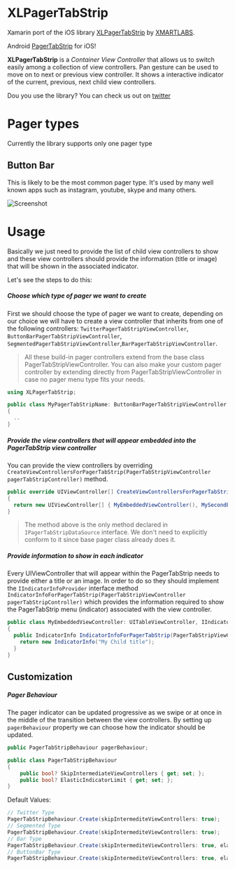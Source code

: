 # XLPagerTabStrip
Xamarin port of the iOS library [XLPagerTabStrip](https://github.com/xmartlabs/XLPagerTabStrip) by [XMARTLABS](http://xmartlabs.com/).

Android [PagerTabStrip](http://developer.android.com/reference/android/support/v4/view/PagerTabStrip.html) for iOS!

**XLPagerTabStrip** is a _Container View Controller_ that allows us to switch easily among a collection of view controllers. Pan gesture can be used to move on to next or previous view controller. It shows a interactive indicator of the current, previous, next child view controllers.

Dou you use the library? You can check us out on [twitter](https://twitter.com/supersume)

# Pager types
Currently the library supports only one pager type

## Button Bar
This is likely to be the most common pager type. It's used by many well known apps such as instagram, youtube, skype and many others.

![Screenshot](https://github.com/supersume/XLPagerTabStrip/blob/master/Simulator.png?raw=true)

# Usage
Basically we just need to provide the list of child view controllers to show and these view controllers should provide the information (title or image) that will be shown in the associated indicator.

Let's see the steps to do this:

##### Choose which type of pager we want to create

First we should choose the type of pager we want to create, depending on our choice we will have to create a view controller that inherits from one of the following controllers: `TwitterPagerTabStripViewController`, `ButtonBarPagerTabStripViewController`, `SegmentedPagerTabStripViewController`,`BarPagerTabStripViewController`.

> All these build-in pager controllers extend from the base class PagerTabStripViewController. You can also make your custom pager controller by extending directly from PagerTabStripViewController in case no pager menu type fits your needs.

```c#
using XLPagerTabStrip;

public class MyPagerTabStripName: ButtonBarPagerTabStripViewController 
{
  ..
}
```

##### Provide the view controllers that will appear embedded into the PagerTabStrip view controller

You can provide the view controllers by overriding `CreateViewControllersForPagerTabStrip(PagerTabStripViewController pagerTabStripController)` method.

```c#
public override UIViewController[] CreateViewControllersForPagerTabStrip(PagerTabStripViewController pagerTabStripViewController) 
{
  return new UIViewController[] { MyEmbeddedViewController(), MySecondEmbeddedViewController() };
}
```

> The method above is the only method declared in `IPagerTabStripDataSource` interface. We don't need to explicitly conform to it since base pager class already does it.


##### Provide information to show in each indicator

Every UIViewController that will appear within the PagerTabStrip needs to provide either a title or an image.
In order to do so they should implement the `IIndicatorInfoProvider` interface method `IndicatorInfoForPagerTabStrip(PagerTabStripViewController pagerTabStripController)`
 which provides the information required to show the PagerTabStrip menu (indicator) associated with the view controller.

```c#
public class MyEmbeddedViewController: UITableViewController, IIndicatorInfoProvider
{
  public IndicatorInfo IndicatorInfoForPagerTabStrip(PagerTabStripViewController pagerTabStripController)     {
    return new IndicatorInfo("My Child title");
  }
}
```

## Customization

##### Pager Behaviour

The pager indicator can be updated progressive as we swipe or at once in the middle of the transition between the view controllers.
By setting up `pagerBehaviour` property we can choose how the indicator should be updated.

```c#
public PagerTabStripBehaviour pagerBehaviour;
```

```c#
public class PagerTabStripBehaviour 
{
    public bool? SkipIntermediateViewControllers { get; set; };
    public bool? ElasticIndicatorLimit { get; set; };
}
```

Default Values:
```c#
// Twitter Type
PagerTabStripBehaviour.Create(skipIntermediteViewControllers: true);
// Segmented Type
PagerTabStripBehaviour.Create(skipIntermediteViewControllers: true);
// Bar Type
PagerTabStripBehaviour.Create(skipIntermediteViewControllers: true, elasticIndicatorLimit: true);
// ButtonBar Type
PagerTabStripBehaviour.Create(skipIntermediteViewControllers: true, elasticIndicatorLimit: true);
```